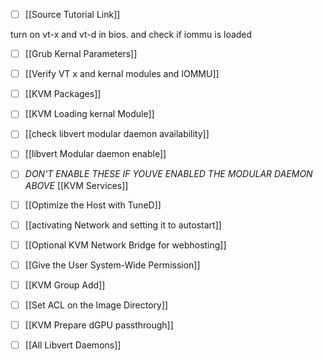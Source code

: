 - [ ] [[Source Tutorial Link]]

turn on vt-x and vt-d in bios. and check if iommu is loaded

- [ ] [[Grub Kernal Parameters]]

- [ ] [[Verify  VT x and kernal modules and IOMMU]]

- [ ] [[KVM Packages]]

- [ ] [[KVM Loading kernal Module]]

- [ ] [[check libvert modular daemon availability]]

- [ ] [[libvert Modular daemon enable]]

- [ ]  *DON'T ENABLE THESE IF YOUVE ENABLED THE MODULAR DAEMON ABOVE* [[KVM Services]]

- [ ] [[Optimize the Host with TuneD]]

- [ ] [[activating Network and setting it to autostart]]

- [ ] [[Optional KVM Network Bridge for webhosting]]

- [ ] [[Give the User System-Wide Permission]]

- [ ] [[KVM Group Add]]

- [ ] [[Set ACL on the Image Directory]]

- [ ] [[KVM Prepare dGPU passthrough]]

- [ ] [[All Libvert Daemons]]